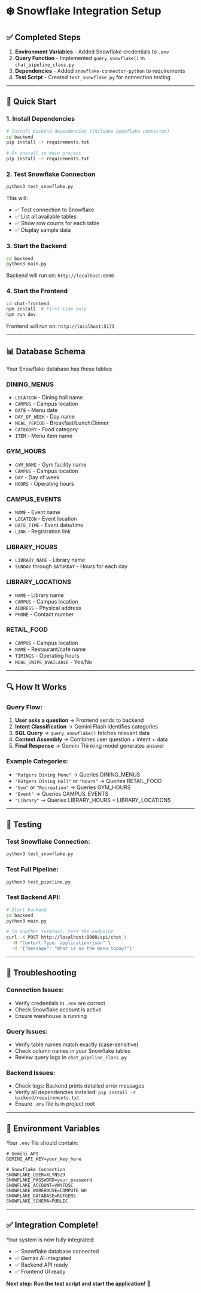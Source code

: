 # ❄️ Snowflake Integration Setup

## ✅ Completed Steps

1. **Environment Variables** - Added Snowflake credentials to `.env`
2. **Query Function** - Implemented `query_snowflake()` in `chat_pipeline_class.py`
3. **Dependencies** - Added `snowflake-connector-python` to requirements
4. **Test Script** - Created `test_snowflake.py` for connection testing

---

## 🚀 Quick Start

### 1. Install Dependencies

```bash
# Install backend dependencies (includes Snowflake connector)
cd backend
pip install -r requirements.txt

# Or install in main project
pip install -r requirements.txt
```

### 2. Test Snowflake Connection

```bash
python3 test_snowflake.py
```

This will:
- ✅ Test connection to Snowflake
- ✅ List all available tables
- ✅ Show row counts for each table
- ✅ Display sample data

### 3. Start the Backend

```bash
cd backend
python3 main.py
```

Backend will run on: `http://localhost:8000`

### 4. Start the Frontend

```bash
cd chat-frontend
npm install  # First time only
npm run dev
```

Frontend will run on: `http://localhost:5173`

---

## 📊 Database Schema

Your Snowflake database has these tables:

### **DINING_MENUS**
- `LOCATION` - Dining hall name
- `CAMPUS` - Campus location
- `DATE` - Menu date
- `DAY_OF_WEEK` - Day name
- `MEAL_PERIOD` - Breakfast/Lunch/Dinner
- `CATEGORY` - Food category
- `ITEM` - Menu item name

### **GYM_HOURS**
- `GYM_NAME` - Gym facility name
- `CAMPUS` - Campus location
- `DAY` - Day of week
- `HOURS` - Operating hours

### **CAMPUS_EVENTS**
- `NAME` - Event name
- `LOCATION` - Event location
- `DATE_TIME` - Event date/time
- `LINK` - Registration link

### **LIBRARY_HOURS**
- `LIBRARY_NAME` - Library name
- `SUNDAY` through `SATURDAY` - Hours for each day

### **LIBRARY_LOCATIONS**
- `NAME` - Library name
- `CAMPUS` - Campus location
- `ADDRESS` - Physical address
- `PHONE` - Contact number

### **RETAIL_FOOD**
- `CAMPUS` - Campus location
- `NAME` - Restaurant/cafe name
- `TIMINGS` - Operating hours
- `MEAL_SWIPE_AVAILABLE` - Yes/No

---

## 🔍 How It Works

### Query Flow:

1. **User asks a question** → Frontend sends to backend
2. **Intent Classification** → Gemini Flash identifies categories
3. **SQL Query** → `query_snowflake()` fetches relevant data
4. **Context Assembly** → Combines user question + intent + data
5. **Final Response** → Gemini Thinking model generates answer

### Example Categories:

- `"Rutgers Dining Menu"` → Queries DINING_MENUS
- `"Rutgers Dining Hall"` or `"Hours"` → Queries RETAIL_FOOD
- `"Gym"` or `"Recreation"` → Queries GYM_HOURS
- `"Event"` → Queries CAMPUS_EVENTS
- `"Library"` → Queries LIBRARY_HOURS + LIBRARY_LOCATIONS

---

## 🧪 Testing

### Test Snowflake Connection:
```bash
python3 test_snowflake.py
```

### Test Full Pipeline:
```bash
python3 test_pipeline.py
```

### Test Backend API:
```bash
# Start backend
cd backend
python3 main.py

# In another terminal, test the endpoint
curl -X POST http://localhost:8000/api/chat \
  -H "Content-Type: application/json" \
  -d '{"message": "What is on the menu today?"}'
```

---

## 🔧 Troubleshooting

### Connection Issues:
- Verify credentials in `.env` are correct
- Check Snowflake account is active
- Ensure warehouse is running

### Query Issues:
- Verify table names match exactly (case-sensitive)
- Check column names in your Snowflake tables
- Review query logs in `chat_pipeline_class.py`

### Backend Issues:
- Check logs: Backend prints detailed error messages
- Verify all dependencies installed: `pip install -r backend/requirements.txt`
- Ensure `.env` file is in project root

---

## 📝 Environment Variables

Your `.env` file should contain:

```env
# Gemini API
GEMINI_API_KEY=your_key_here

# Snowflake Connection
SNOWFLAKE_USER=XLYN529
SNOWFLAKE_PASSWORD=your_password
SNOWFLAKE_ACCOUNT=VWYFDSC
SNOWFLAKE_WAREHOUSE=COMPUTE_WH
SNOWFLAKE_DATABASE=RUTGERS
SNOWFLAKE_SCHEMA=PUBLIC
```

---

## ✅ Integration Complete!

Your system is now fully integrated:
- ✅ Snowflake database connected
- ✅ Gemini AI integrated
- ✅ Backend API ready
- ✅ Frontend UI ready

**Next step: Run the test script and start the application!** 🚀
